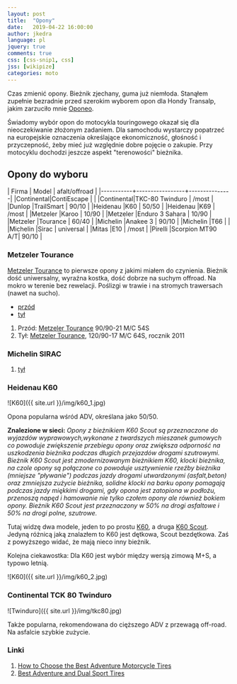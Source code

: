 ```yaml
---
layout: post
title:  "Opony"
date:   2019-04-22 16:00:00
author: jkedra
language: pl
jquery: true
comments: true
css: [css-snip1, css]
jss: [wikipize]
categories: moto
---
```


Czas zmienić opony. Bieżnik zjechany, guma już niemłoda. Stanąłem
zupełnie bezradnie przed szerokim wyborem opon dla Hondy Transalp,
jakim zarzuciło mnie [Oponeo](http://oponeo.pl/).

Świadomy wybór opon do motocykla touringowego okazał się dla nieoczekiwanie
złożonym zadaniem. Dla samochodu wystarczy popatrzeć na europejskie oznaczenia
określające ekonomiczność, głośność i przyczepność, żeby mieć już względnie
dobre pojęcie o zakupie. Przy motocyklu dochodzi jeszcze aspekt "terenowości"
bieżnika.

## Opony do wyboru

| Firma     | Model           | afalt/offroad |
|-----------+-----------------+---------------|
|Continental|ContiEscape      |               |
|Continental|TKC-80 Twinduro  |   /most       |
|Dunlop     |TrailSmart       | 90/10         |
|Heidenau   |K60              | 50/50         |
|Heidenau   |K69              |   /most       |
|Metzeler   |Karoo            | 10/90         |
|Metzeler   |Enduro 3 Sahara  | 10/90         |
|Metzeler   |Tourance         | 60/40         |
|Michelin   |Anakee 3         | 90/10         |
|Michelin   |T66              |               |
|Michelin   |Sirac            | universal     |
|Mitas      |E10              |   /most       |
|Pirelli    |Scorpion MT90 A/T| 90/10         |

### Metzeler Tourance

[Metzeler Tourance][tourance] to pierwsze opony z jakimi miałem do czynienia.
Bieżnik dość uniwersalny, wyraźna kostka, dość dobrze na suchym offroad. 
Na mokro w terenie bez rewelacji. Poślizgi w trawie i na stromych
trawersach (nawet na sucho).

* [przód](https://www.oponeo.pl/dane-opony-motocyklowej/metzeler-tourance-90-90-21-54-s-przod-tt-m-c)
* [tył](https://www.oponeo.pl/dane-opony-motocyklowej/metzeler-tourance-120-90-17-64-s-tyl-tt-m-c)

1. Przód: [Metzeler Tourance][tourance] 90/90-21 M/C 54S
2. Tył: [Metzeler Tourance][tourance], 120/90-17 M/C 64S, rocznik 2011

### Michelin SIRAC

1. [tył](https://www.oponeo.pl/dane-opony-motocyklowej/michelin-sirac-120-90-17-64-t-tyl-tt)

### Heidenau K60

![K60]({{ site.url }}/img/k60_1.jpg)

Opona popularna wśród ADV, określana jako 50/50.


<p class="note"><b>Znalezione w sieci:</b>
<i>
Opony z bieżnikiem K60 Scout są przeznaczone do wyjazdów wyprawowych,wykonane z
twardszych mieszanek gumowych co powoduje zwiększenie przebiegu opony oraz
zwiększa odporność na uszkodzenia bieżnika podczas długich przejazdów drogami
szutrowymi. Bieżnik K60 Scout jest zmodernizowanym bieżnikiem K60, klocki
bieżnika, na czole opony są połączone co powoduje usztywnienie rzeźby bieżnika
(mniejsze "pływanie")  podczas jazdy drogami utwardzonymi (asfalt,beton) oraz
zmniejsza zużycie bieżnika, solidne klocki na barku opony pomagają podczas
jazdy miękkimi drogami, gdy opona jest zatopiona w podłożu, przenoszą napęd i
hamowanie nie tylko czołem opony ale również bokiem opony. Bieżnik K60 Scout
jest przeznaczony w 50% na drogi asfaltowe i 50% na drogi polne, szutrowe.
</i>
</p>

Tutaj widzę dwa modele, jeden to po prostu
[K60](https://www.oponeo.pl/model-opony-motocyklowej/heidenau-k60), a druga
[K60 Scout](https://www.oponeo.pl/model-opony-motocyklowej/heidenau-k60-scout).
Jedyną różnicą jaką znalazłem to K60 jest dętkowa, Scout bezdętkowa.
Zaś z powyższego widać, że mają nieco inny bieżnik.

Kolejna ciekawostka: Dla K60 jest wybór między wersją zimową M+S, a typowo
letnią.

![K60]({{ site.url }}/img/k60_2.jpg)

### Continental TCK 80 Twinduro

![Twinduro]({{ site.url }}/img/tkc80.jpg)

Także popularna, rekomendowana do cięższego ADV z przewagą off-road.
Na asfalcie szybkie zużycie.


### Linki

1. [How to Choose the Best Adventure Motorcycle Tires](https://www.youtube.com/watch?v=9ebaHJ5jPs4)
2. [Best Adventure and Dual Sport Tires](https://www.youtube.com/watch?v=HvN913Zv6SM)


[tourance]:  http://www.oponeo.pl/model-opony-motocyklowej/metzeler-tourance
[transalp]:  http://pl.wikipedia.org/wiki/Honda_Transalp#Honda_XL650V_Transalp "XL650V Transalp"

